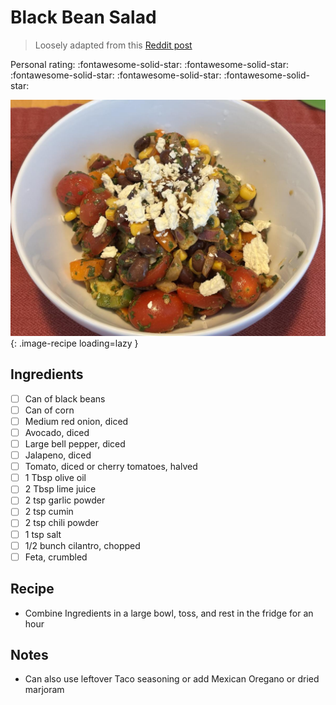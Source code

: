 # Black Bean Salad

> Loosely adapted from this [Reddit post](https://www.reddit.com/r/mediterraneandiet/comments/1ch77s2/black_bean_salad)

<!-- {cts} rating=5; (User can specify rating on scale of 1-5) -->

Personal rating: :fontawesome-solid-star: :fontawesome-solid-star: :fontawesome-solid-star: :fontawesome-solid-star: :fontawesome-solid-star:

<!-- {cte} -->

<!-- {cts} name_image=black_bean_salad.jpeg; (User can specify image name) -->

![black_bean_salad.jpeg](./black_bean_salad.jpeg){: .image-recipe loading=lazy }

<!-- {cte} -->

## Ingredients

- [ ] Can of black beans
- [ ] Can of corn
- [ ] Medium red onion, diced
- [ ] Avocado, diced
- [ ] Large bell pepper, diced
- [ ] Jalapeno, diced
- [ ] Tomato, diced or cherry tomatoes, halved
- [ ] 1 Tbsp olive oil
- [ ] 2 Tbsp lime juice
- [ ] 2 tsp garlic powder
- [ ] 2 tsp cumin
- [ ] 2 tsp chili powder
- [ ] 1 tsp salt
- [ ] 1/2 bunch cilantro, chopped
- [ ] Feta, crumbled

## Recipe

- Combine Ingredients in a large bowl, toss, and rest in the fridge for an hour

## Notes

- Can also use leftover Taco seasoning or add Mexican Oregano or dried marjoram
